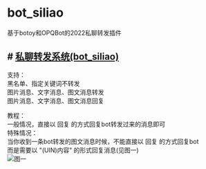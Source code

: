 # bot_siliao
基于botoy和OPQBot的2022私聊转发插件
## # [私聊转发系统(bot_siliao)](https://github.com/opq-osc/bot_siliao)
支持：<br>
	黑名单、指定关键词不转发<br>
	图片消息、文字消息、图文消息转发<br>
	图片消息、文字消息、图文消息回复<br>

教程：<br>
	一般情况，直接以 回复 的方式回复bot转发过来的消息即可<br>
	特殊情况：<br>
		当你收到一条bot转发的图文消息时候，不能直接以 回复 的方式回复bot<br>
		而是需要以 "(UIN)内容" 的形式回复消息(见图一)<br>
![图一](https://github.com/opq-osc/bot_siliao/blob/main/%E5%9B%BE%E4%B8%80.png)
